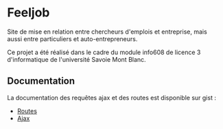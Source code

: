 # Feeljob

Site de mise en relation entre chercheurs d'emplois et entreprise, mais aussi entre particuliers et auto-entrepreneurs.

Ce projet a été réalisé dans le cadre du module info608 de licence 3 d'informatique de l'université Savoie Mont Blanc.

## Documentation

La documentation des requêtes ajax et des routes est disponible sur gist :

- [Routes](https://gist.github.com/Gashmob/841b297f7ba40ad8cb07a552939b7ba2)
- [Ajax](https://gist.github.com/Gashmob/296f8bb31cb892c2e855e3bb41115a69)